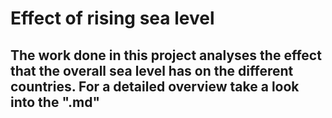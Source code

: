 # Effect of rising sea level

## The work done in this project analyses the effect that the overall sea level has on the different countries. For a detailed overview take a look into the ".md"
